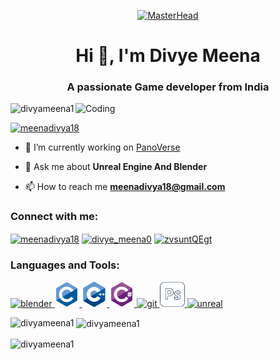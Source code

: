 <p align="center">
  <a href="https://github.com/DivyaMeena1">
    <img src="https://cdn.discordapp.com/attachments/403190694216335362/1197235888816652412/unreal-engine5_1_1_1_1_1.gif?ex=65ba87cf&is=65a812cf&hm=8314d92b158bc3dc955760a569422e96ec99876ee873c0b495e261a334a60799&" alt="MasterHead">
  </a>
</p>


<h1 align="center">Hi 👋, I'm Divye Meena</h1>
<h3 align="center">A passionate Game developer from India</h3>
<img align="right" alt="Coding" width="400" src="https://cdn.discordapp.com/attachments/403190694216335362/1197229939485843527/dev-developer_1.gif?ex=65ba8245&is=65a80d45&hm=410634cbafd458a87e6f9019e9742443b6c41b161e9f7264386f06e9ffb050ab&">

<p align="left"> <img src="https://komarev.com/ghpvc/?username=divyameena1&label=Profile%20views&color=0e75b6&style=flat" alt="divyameena1" /> </p>

<p align="left"> <a href="https://twitter.com/meenadivya18" target="blank"><img src="https://img.shields.io/twitter/follow/meenadivya18?logo=twitter&style=for-the-badge" alt="meenadivya18" /></a> </p>

- 🔭 I’m currently working on [PanoVerse](https://thepanoramic.art)

- 💬 Ask me about **Unreal Engine And Blender**

- 📫 How to reach me **meenadivya18@gmail.com**

<h3 align="left">Connect with me:</h3>
<p align="left">
<a href="https://twitter.com/meenadivya18" target="blank"><img align="center" src="https://raw.githubusercontent.com/rahuldkjain/github-profile-readme-generator/master/src/images/icons/Social/twitter.svg" alt="meenadivya18" height="30" width="40" /></a>
<a href="https://instagram.com/divye_meena0" target="blank"><img align="center" src="https://raw.githubusercontent.com/rahuldkjain/github-profile-readme-generator/master/src/images/icons/Social/instagram.svg" alt="divye_meena0" height="30" width="40" /></a>
<a href="https://discord.gg/zvsuntQEgt" target="blank"><img align="center" src="https://raw.githubusercontent.com/rahuldkjain/github-profile-readme-generator/master/src/images/icons/Social/discord.svg" alt="zvsuntQEgt" height="30" width="40" /></a>
</p>

<h3 align="left">Languages and Tools:</h3>
<p align="left"> <a href="https://www.blender.org/" target="_blank" rel="noreferrer"> <img src="https://download.blender.org/branding/community/blender_community_badge_white.svg" alt="blender" width="40" height="40"/> </a> <a href="https://www.cprogramming.com/" target="_blank" rel="noreferrer"> <img src="https://raw.githubusercontent.com/devicons/devicon/master/icons/c/c-original.svg" alt="c" width="40" height="40"/> </a> <a href="https://www.w3schools.com/cpp/" target="_blank" rel="noreferrer"> <img src="https://raw.githubusercontent.com/devicons/devicon/master/icons/cplusplus/cplusplus-original.svg" alt="cplusplus" width="40" height="40"/> </a> <a href="https://www.w3schools.com/cs/" target="_blank" rel="noreferrer"> <img src="https://raw.githubusercontent.com/devicons/devicon/master/icons/csharp/csharp-original.svg" alt="csharp" width="40" height="40"/> </a> <a href="https://git-scm.com/" target="_blank" rel="noreferrer"> <img src="https://www.vectorlogo.zone/logos/git-scm/git-scm-icon.svg" alt="git" width="40" height="40"/> </a> <a href="https://www.photoshop.com/en" target="_blank" rel="noreferrer"> <img src="https://raw.githubusercontent.com/devicons/devicon/master/icons/photoshop/photoshop-line.svg" alt="photoshop" width="40" height="40"/> </a> <a href="https://unrealengine.com/" target="_blank" rel="noreferrer"> 
    <img src="https://cdn2.unrealengine.com/ue-logo-stacked-unreal-engine-w-677x545-fac11de0943f.png" alt="unreal" width="50" height="40"/> 
  </a>  </p>

<p><img align="left" src="https://github-readme-stats.vercel.app/api/top-langs?username=divyameena1&show_icons=true&locale=en&layout=compact" alt="divyameena1" /></p>

<p>&nbsp;<img align="center" src="https://github-readme-stats.vercel.app/api?username=divyameena1&show_icons=true&locale=en" alt="divyameena1" /></p>

<p><img align="center" src="https://github-readme-streak-stats.herokuapp.com/?user=divyameena1&" alt="divyameena1" /></p>

